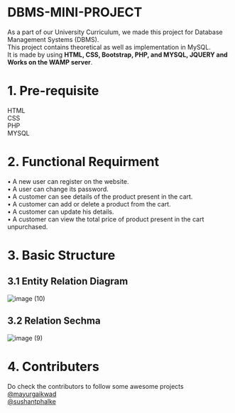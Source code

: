 # DBMS-MINI-PROJECT

As a part of our University Curriculum, we made this project for Database Management Systems (DBMS).</br>
This project contains theoretical as well as implementation in MySQL.</br>
It is made by using **HTML, CSS, Bootstrap, PHP, and MYSQL, JQUERY and Works on the WAMP server**.

# 1. Pre-requisite
HTML</br> CSS</br>PHP</br> MYSQL

# 2. Functional Requirment
<p> • A new user can register on the website.<br />
    • A user can change its password.<br />
    • A customer can see details of the product present in the cart. <br />
    • A customer can add or delete a product from the cart.<br />
    • A customer can update his details.<br />
    • A customer can view the total price of product present in the cart unpurchased.<br />
</p>

# 3. Basic Structure

## 3.1 Entity Relation Diagram
![image (10)](https://user-images.githubusercontent.com/78204926/145671195-a1ab9bd3-153e-4747-bb5d-113ac30a31a6.png)

## 3.2 Relation Sechma
![image (9)](https://user-images.githubusercontent.com/78204926/145671181-71bb669a-66bd-4208-a21e-76e3d0ba712a.png)


# 4. Contributers
Do check the contributors to follow some awesome projects </br>
<a href="https://github.com/Mayur2905">@mayurgaikwad</a> </br>
<a href="https://github.com/SushantPhalke">@sushantphalke</a>
